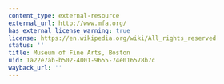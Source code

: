 ```yaml
---
content_type: external-resource
external_url: http://www.mfa.org/
has_external_license_warning: true
license: https://en.wikipedia.org/wiki/All_rights_reserved
status: ''
title: Museum of Fine Arts, Boston
uid: 1a22e7ab-b502-4001-9655-74e016578b7c
wayback_url: ''
---
```


